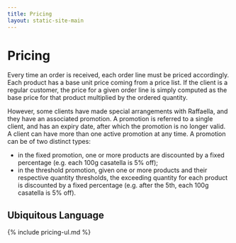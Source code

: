```yaml
---
title: Pricing
layout: static-site-main
---
```


# Pricing
Every time an order is received, each order line must be priced accordingly.
Each product has a base unit price coming from a price list.
If the client is a regular customer, the price for a given order line is simply computed as the base price for
that product multiplied by the ordered quantity.

However, some clients have made special arrangements with Raffaella, and they have an associated promotion.
A promotion is referred to a single client, and has an expiry date, after which the promotion is no longer valid.
A client can have more than one active promotion at any time.
A promotion can be of two distinct types:
* in the fixed promotion, one or more products are discounted by a fixed percentage (e.g. each 100g casatella is 5% off);
* in the threshold promotion, given one or more products and their respective quantity thresholds, the exceeding quantity for each product is discounted by a fixed percentage (e.g. after the 5th, each 100g casatella is 5% off).

## Ubiquitous Language

{% include pricing-ul.md %}
